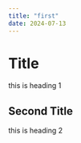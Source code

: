 ```yaml
---
title: "first"
date: 2024-07-13
---
```


# Title
this is heading 1

## Second Title
this is heading 2
